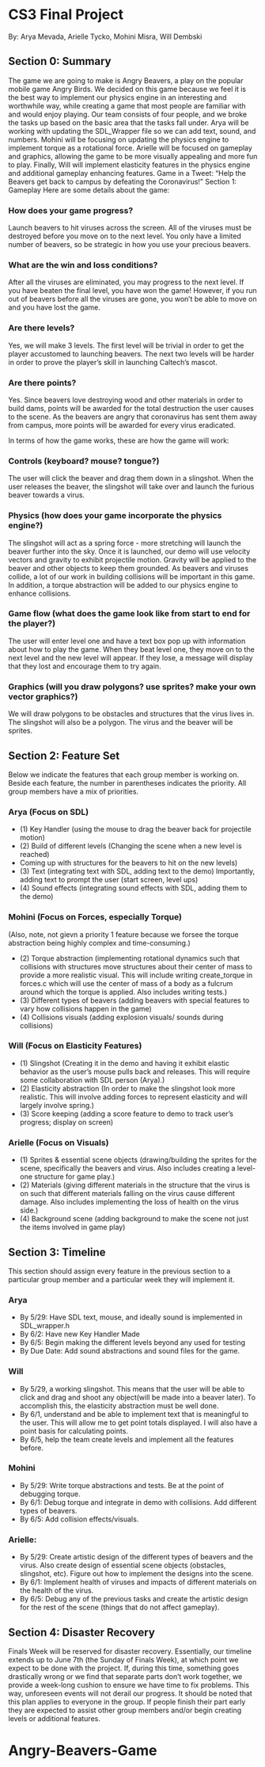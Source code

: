 # CS3 Final Project

By: Arya Mevada, Arielle Tycko, Mohini Misra, Will Dembski

## Section 0: Summary

The game we are going to make is Angry Beavers, a play on the popular mobile game Angry Birds. We decided on this game because we feel it is the best way to implement our physics engine in an interesting and worthwhile way, while creating a game that most people are familiar with and would enjoy playing. 
Our team consists of four people, and we broke the tasks up based on the basic area that the tasks fall under. Arya will be working with updating the SDL_Wrapper file so we can add text, sound, and numbers. Mohini will be focusing on updating the physics engine to implement torque as a rotational force. Arielle will be focused on gameplay and graphics, allowing the game to be more visually appealing and more fun to play. Finally, Will will implement elasticity features in the physics engine and additional gameplay enhancing features.
Game in a Tweet: “Help the Beavers get back to campus by defeating the Coronavirus!”
Section 1: Gameplay
Here are some details about the game:
### How does your game progress?
Launch beavers to hit viruses across the screen.  All of the viruses must be destroyed before you move on to the next level.  You only have a limited number of beavers, so be strategic in how you use your precious beavers.  
### What are the win and loss conditions?
After all the viruses are eliminated, you may progress to the next level.  If you have beaten the final level, you have won the game!  However, if you run out of beavers before all the viruses are gone, you won’t be able to move on and you have lost the game.  
### Are there levels?
Yes, we will make 3 levels.  The first level will be trivial in order to get the player accustomed to launching beavers.  The next two levels will be harder in order to prove the player’s skill in launching Caltech’s mascot.
### Are there points?
Yes.  Since beavers love destroying wood and other materials in order to build dams, points will be awarded for the total destruction the user causes to the scene.  As the beavers are angry that coronavirus has sent them away from campus, more points will be awarded for every virus eradicated.
 
 
In terms of how the game works, these are how the game will work:
### Controls (keyboard? mouse? tongue?)
The user will click the beaver and drag them down in a slingshot.  When the user releases the beaver, the slingshot will take over and launch the furious beaver towards a virus.
### Physics (how does your game incorporate the physics engine?)
The slingshot will act as a spring force - more stretching will launch the beaver further into the sky. Once it is launched, our demo will use velocity vectors and gravity to exhibit projectile motion. Gravity will be applied to the beaver and other objects to keep them grounded.  As beavers and viruses collide, a lot of our work in building collisions will be important in this game. In addition, a torque abstraction will be added to our physics engine to enhance collisions. 
### Game flow (what does the game look like from start to end for the player?)
The user will enter level one and have a text box pop up with information about how to play the game.  When they beat level one, they move on to the next level and the new level will appear.  If they lose, a message will display that they lost and encourage them to try again.
### Graphics (will you draw polygons? use sprites? make your own vector graphics?)
We will draw polygons to be obstacles and structures that the virus lives in.  The slingshot will also be a polygon. The virus and the beaver will be sprites.
 
## Section 2: Feature Set
Below we indicate the features that each group member is working on. Beside each feature, the number in parentheses indicates the priority. All group members have a mix of priorities. 
### Arya (Focus on SDL)  
* (1) Key Handler (using the mouse to drag the beaver back for projectile motion) 
* (2) Build of different levels (Changing the scene when a new level is reached)
* Coming up with structures for the beavers to hit on the new levels) 
* (3) Text (integrating text with SDL, adding text to the demo) Importantly, adding text to prompt the user (start screen, level ups)
* (4) Sound effects (integrating sound effects with SDL, adding them to the demo)

### Mohini (Focus on Forces, especially Torque)
(Also, note, not gievn a priority 1 feature because we forsee the torque abstraction being highly complex and time-consuming.) 
* (2) Torque abstraction (implementing rotational dynamics such that collisions with structures move structures about their center of mass to provide a more realistic visual. This will include writing create_torque in forces.c which will use the center of mass of a body as a fulcrum around which the torque is applied. Also includes writing tests.)
* (3) Different types of beavers (adding beavers with special features to vary how collisions happen in the game)
* (4) Collisions visuals (adding explosion visuals/ sounds during collisions)

### Will (Focus on Elasticity Features)
* (1) Slingshot  (Creating it in the demo and having it exhibit elastic behavior as the user’s mouse pulls back and releases. This will require some collaboration with SDL person (Arya).)
* (2) Elasticity abstraction (In order to make the slingshot look more realistic. This will involve adding forces to represent elasticity and will largely involve spring.)
* (3) Score keeping (adding a score feature to demo to track user’s progress; display on screen) 

### Arielle (Focus on Visuals) 
* (1) Sprites & essential scene objects (drawing/building the sprites for the scene, specifically the beavers and virus. Also includes creating a level-one structure for game play.)
* (2) Materials (giving different materials in the structure that the virus is on such that different materials falling on the virus cause different damage. Also includes implementing the loss of health on the virus side.)
* (4) Background scene (adding background to make the scene not just the items involved in game play)



## Section 3: Timeline
This section should assign every feature in the previous section to a particular group member and a particular week they will implement it.
### Arya 
* By 5/29: Have SDL text, mouse, and ideally sound is implemented in SDL_wrapper.h
* By 6/2: Have new Key Handler Made 
* By 6/5: Begin making the different levels beyond any used for testing
* By Due Date: Add sound abstractions and sound files for the game. 

### Will
* By 5/29, a working slingshot.  This means that the user will be able to click and drag and shoot any object(will be made into a beaver later).  To accomplish this, the elasticity abstraction must be well done.
* By 6/1, understand and be able to implement text that is meaningful to the user.  This will allow me to get point totals displayed.  I will also have a point basis for calculating points.
* By 6/5, help the team create levels and implement all the features before.

### Mohini
* By 5/29: Write torque abstractions and tests. Be at the point of debugging torque. 
* By 6/1: Debug torque and integrate in demo with collisions. Add different types of beavers. 
* By 6/5: Add collision effects/visuals.



### Arielle: 
* By 5/29: Create artistic design of the different types of beavers and the virus. Also create design of essential scene objects (obstacles, slingshot, etc). Figure out how to implement the designs into the scene.
* By 6/1: Implement health of viruses and impacts of different materials on the health of the virus.
* By 6/5: Debug any of the previous tasks and create the artistic design for the rest of the scene (things that do not affect gameplay).


## Section 4: Disaster Recovery
Finals Week will be reserved for disaster recovery. Essentially, our timeline extends up to June 7th (the Sunday of Finals Week), at which point we expect to be done with the project. If, during this time, something goes drastically wrong or we find that separate parts don’t work together, we provide a week-long cushion to ensure we have time to fix problems. This way, unforeseen events will not derail our progress.
It should be noted that this plan applies to everyone in the group. If people finish their part early they are expected to assist other group members and/or begin creating levels or additional features. 

# Angry-Beavers-Game
